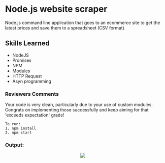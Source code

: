 # Node.js website scraper

<p>
   Node.js command line application that goes to an ecommerce site to get the latest prices and save them to a spreadsheet (CSV format).
</p>

## Skills Learned
- NodeJS
- Promises
- NPM
- Modules
- HTTP Request
- Asyn programming

### Reviewers Comments
 <p>Your code is very clean, particularly due to your use of custom modules. Congrats on implementing those successfully and keep aiming for that 'exceeds expectation' grade!</p>

```
To run: 
1. npm install
2. npm start

```

### Output:
<p align="center">
 <img src="https://user-images.githubusercontent.com/6277603/43475302-370d3756-94aa-11e8-96e8-8a3bdee7bf92.png">   
</p>
